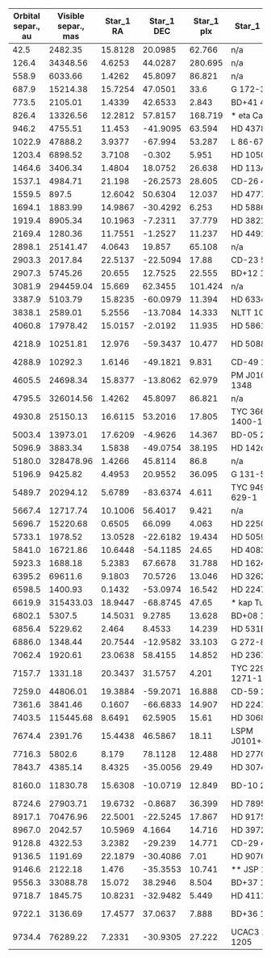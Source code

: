 | Orbital separ., au | Visible separ., mas | Star_1 RA | Star_1 DEC | Star_1 plx | Star_1 name      | Star_2 RA | Star_2 DEC | Star_2 plx | Star_2 name      | Link                                                                                                                                    |
|--------------------|---------------------|-----------|------------|------------|------------------|-----------|------------|------------|------------------|-----------------------------------------------------------------------------------------------------------------------------------------|
| 42.5               | 2482.35             | 15.8128   | 20.0985    | 62.766     | n/a              | 15.8122   | 20.0981    | 62.765     | G  33-35B        | [image](https://skyview.gsfc.nasa.gov/current/cgi/runquery.pl?Survey=DSS&Position=15.8125,20.0983&Size=0.1939&Pixels=256&Return=JPEG)   |
| 126.4              | 34348.56            | 4.6253    | 44.0287    | 280.695    | n/a              | 4.6132    | 44.0248    | 280.707    | n/a              | [image](https://skyview.gsfc.nasa.gov/current/cgi/runquery.pl?Survey=DSS&Position=4.6193,44.0268&Size=2.6835&Pixels=256&Return=JPEG)    |
| 558.9              | 6033.66             | 1.4262    | 45.8097    | 86.821     | n/a              | 1.4266    | 45.8114    | 86.8       | n/a              | [image](https://skyview.gsfc.nasa.gov/current/cgi/runquery.pl?Survey=DSS&Position=1.4264,45.8105&Size=0.4714&Pixels=256&Return=JPEG)    |
| 687.9              | 15214.38            | 15.7254   | 47.0501    | 33.6       | G 172-35         | 15.7222   | 47.0464    | 33.603     | V* V359 And      | [image](https://skyview.gsfc.nasa.gov/current/cgi/runquery.pl?Survey=DSS&Position=15.7238,47.0482&Size=1.1886&Pixels=256&Return=JPEG)   |
| 773.5              | 2105.01             | 1.4339    | 42.6533    | 2.843      | BD+41  4936B     | 1.4332    | 42.6536    | 2.843      | BD+41  4936A     | [image](https://skyview.gsfc.nasa.gov/current/cgi/runquery.pl?Survey=DSS&Position=1.4336,42.6535&Size=0.1645&Pixels=256&Return=JPEG)    |
| 826.4              | 13326.56            | 12.2812   | 57.8157    | 168.719    | * eta Cas        | 12.2852   | 57.8127    | 168.832    | n/a              | [image](https://skyview.gsfc.nasa.gov/current/cgi/runquery.pl?Survey=DSS&Position=12.2832,57.8142&Size=1.0411&Pixels=256&Return=JPEG)   |
| 946.2              | 4755.51             | 11.453    | -41.9095   | 63.594     | HD   4378B       | 11.4546   | -41.9101   | 63.575     | HD   4378B       | [image](https://skyview.gsfc.nasa.gov/current/cgi/runquery.pl?Survey=DSS&Position=11.4538,-41.9098&Size=0.3715&Pixels=256&Return=JPEG)  |
| 1022.9             | 47888.2             | 3.9377    | -67.994    | 53.287     | L   86-67        | 3.9713    | -67.9983   | 53.281     | L   86-66        | [image](https://skyview.gsfc.nasa.gov/current/cgi/runquery.pl?Survey=DSS&Position=3.9545,-67.9961&Size=3.7413&Pixels=256&Return=JPEG)   |
| 1203.4             | 6898.52             | 3.7108    | -0.302     | 5.951      | HD   1050B       | 3.7092    | -0.303     | 5.951      | HD   1050        | [image](https://skyview.gsfc.nasa.gov/current/cgi/runquery.pl?Survey=DSS&Position=3.71,-0.3025&Size=0.5389&Pixels=256&Return=JPEG)      |
| 1464.6             | 3406.34             | 1.4804    | 18.0752    | 26.638     | HD    113A       | 1.4812    | 18.0746    | 26.643     | HD    113B       | [image](https://skyview.gsfc.nasa.gov/current/cgi/runquery.pl?Survey=DSS&Position=1.4808,18.0749&Size=0.2661&Pixels=256&Return=JPEG)    |
| 1537.1             | 4984.71             | 21.198    | -26.2573   | 28.605     | CD-26   466      | 21.1973   | -26.2561   | 28.611     | CD-26   466      | [image](https://skyview.gsfc.nasa.gov/current/cgi/runquery.pl?Survey=DSS&Position=21.1976,-26.2567&Size=0.3894&Pixels=256&Return=JPEG)  |
| 1559.5             | 897.5               | 12.6042   | 50.6304    | 12.037     | HD   4777B       | 12.6038   | 50.6303    | 12.038     | HD   4777B       | [image](https://skyview.gsfc.nasa.gov/current/cgi/runquery.pl?Survey=DSS&Position=12.604,50.6303&Size=0.0701&Pixels=256&Return=JPEG)    |
| 1694.1             | 1883.99             | 14.9867   | -30.4292   | 6.253      | HD   5886        | 14.9869   | -30.4287   | 6.253      | HD   5886B       | [image](https://skyview.gsfc.nasa.gov/current/cgi/runquery.pl?Survey=DSS&Position=14.9868,-30.4289&Size=0.1472&Pixels=256&Return=JPEG)  |
| 1919.4             | 8905.34             | 10.1963   | -7.2311    | 37.779     | HD   3821B       | 10.1979   | -7.233     | 37.792     | HD   3821        | [image](https://skyview.gsfc.nasa.gov/current/cgi/runquery.pl?Survey=DSS&Position=10.1971,-7.2321&Size=0.6957&Pixels=256&Return=JPEG)   |
| 2169.4             | 1280.36             | 11.7551   | -1.2527    | 11.237     | HD   4491        | 11.7549   | -1.2524    | 11.238     | HD   4491        | [image](https://skyview.gsfc.nasa.gov/current/cgi/runquery.pl?Survey=DSS&Position=11.755,-1.2526&Size=0.1&Pixels=256&Return=JPEG)       |
| 2898.1             | 25141.47            | 4.0643    | 19.857     | 65.108     | n/a              | 4.0707    | 19.8607    | 65.049     | n/a              | [image](https://skyview.gsfc.nasa.gov/current/cgi/runquery.pl?Survey=DSS&Position=4.0675,19.8589&Size=1.9642&Pixels=256&Return=JPEG)    |
| 2903.3             | 2017.84             | 22.5137   | -22.5094   | 17.88      | CD-23   540      | 22.5138   | -22.51     | 17.884     | CD-23   540A     | [image](https://skyview.gsfc.nasa.gov/current/cgi/runquery.pl?Survey=DSS&Position=22.5137,-22.5097&Size=0.1576&Pixels=256&Return=JPEG)  |
| 2907.3             | 5745.26             | 20.655    | 12.7525    | 22.555     | BD+12   168B     | 20.6543   | 12.751     | 22.562     | BD+12   168B     | [image](https://skyview.gsfc.nasa.gov/current/cgi/runquery.pl?Survey=DSS&Position=20.6547,12.7517&Size=0.4488&Pixels=256&Return=JPEG)   |
| 3081.9             | 294459.04           | 15.669    | 62.3455    | 101.424    | n/a              | 15.8396   | 62.3659    | 101.372    | n/a              | [image](https://skyview.gsfc.nasa.gov/current/cgi/runquery.pl?Survey=DSS&Position=15.7543,62.3557&Size=23.0046&Pixels=256&Return=JPEG)  |
| 3387.9             | 5103.79             | 15.8235   | -60.0979   | 11.394     | HD   6334        | 15.8257   | -60.0988   | 11.397     | HD   6334B       | [image](https://skyview.gsfc.nasa.gov/current/cgi/runquery.pl?Survey=DSS&Position=15.8246,-60.0983&Size=0.3987&Pixels=256&Return=JPEG)  |
| 3838.1             | 2589.01             | 5.2556    | -13.7084   | 14.333     | NLTT  1095B      | 5.2561    | -13.709    | 14.337     | NLTT  1095B      | [image](https://skyview.gsfc.nasa.gov/current/cgi/runquery.pl?Survey=DSS&Position=5.2559,-13.7087&Size=0.2023&Pixels=256&Return=JPEG)   |
| 4060.8             | 17978.42            | 15.0157   | -2.0192    | 11.935     | HD   5861        | 15.0203   | -2.0173    | 11.932     | HD   5861B       | [image](https://skyview.gsfc.nasa.gov/current/cgi/runquery.pl?Survey=DSS&Position=15.018,-2.0183&Size=1.4046&Pixels=256&Return=JPEG)    |
| 4218.9             | 10251.81            | 12.976    | -59.3437   | 10.477     | HD   5088        | 12.9711   | -59.345    | 10.475     | UCAC2   5736047  | [image](https://skyview.gsfc.nasa.gov/current/cgi/runquery.pl?Survey=DSS&Position=12.9736,-59.3443&Size=0.8009&Pixels=256&Return=JPEG)  |
| 4288.9             | 10292.3             | 1.6146    | -49.1821   | 9.831      | CD-49     1A     | 1.619     | -49.1819   | 9.829      | CD-49     1B     | [image](https://skyview.gsfc.nasa.gov/current/cgi/runquery.pl?Survey=DSS&Position=1.6168,-49.182&Size=0.8041&Pixels=256&Return=JPEG)    |
| 4605.5             | 24698.34            | 15.8377   | -13.8062   | 62.979     | PM J01033-1348   | 15.8388   | -13.7994   | 63.068     | PM J01033-1347   | [image](https://skyview.gsfc.nasa.gov/current/cgi/runquery.pl?Survey=DSS&Position=15.8382,-13.8028&Size=1.9296&Pixels=256&Return=JPEG)  |
| 4795.5             | 326014.56           | 1.4262    | 45.8097    | 86.821     | n/a              | 1.3009    | 45.7859    | 86.93      | n/a              | [image](https://skyview.gsfc.nasa.gov/current/cgi/runquery.pl?Survey=DSS&Position=1.3636,45.7978&Size=25.4699&Pixels=256&Return=JPEG)   |
| 4930.8             | 25150.13            | 16.6115   | 53.2016    | 17.805     | TYC 3668-1400-1  | 16.6154   | 53.2082    | 17.812     | TYC 3668-243-1   | [image](https://skyview.gsfc.nasa.gov/current/cgi/runquery.pl?Survey=DSS&Position=16.6134,53.2049&Size=1.9649&Pixels=256&Return=JPEG)   |
| 5003.4             | 13973.01            | 17.6209   | -4.9626    | 14.367     | BD-05   200      | 17.6179   | -4.9601    | 14.372     | BD-05   200B     | [image](https://skyview.gsfc.nasa.gov/current/cgi/runquery.pl?Survey=DSS&Position=17.6194,-4.9614&Size=1.0916&Pixels=256&Return=JPEG)   |
| 5096.9             | 3883.34             | 1.5838    | -49.0754   | 38.195     | HD    142c       | 1.5836    | -49.0764   | 38.231     | HD    142B       | [image](https://skyview.gsfc.nasa.gov/current/cgi/runquery.pl?Survey=DSS&Position=1.5837,-49.0759&Size=0.3034&Pixels=256&Return=JPEG)   |
| 5180.0             | 328478.96           | 1.4266    | 45.8114    | 86.8       | n/a              | 1.3009    | 45.7859    | 86.93      | n/a              | [image](https://skyview.gsfc.nasa.gov/current/cgi/runquery.pl?Survey=DSS&Position=1.3638,45.7986&Size=25.6624&Pixels=256&Return=JPEG)   |
| 5196.9             | 9425.82             | 4.4953    | 20.9552    | 36.095     | G 131-50         | 4.493     | 20.9536    | 36.062     | G 131-50         | [image](https://skyview.gsfc.nasa.gov/current/cgi/runquery.pl?Survey=DSS&Position=4.4942,20.9544&Size=0.7364&Pixels=256&Return=JPEG)    |
| 5489.7             | 20294.12            | 5.6789    | -83.6374   | 4.611      | TYC 9490-629-1   | 5.7263    | -83.6395   | 4.612      | TYC 9490-1138-1  | [image](https://skyview.gsfc.nasa.gov/current/cgi/runquery.pl?Survey=DSS&Position=5.7026,-83.6385&Size=1.5855&Pixels=256&Return=JPEG)   |
| 5667.4             | 12717.74            | 10.1006   | 56.4017    | 9.421      | n/a              | 10.1015   | 56.4052    | 9.423      | n/a              | [image](https://skyview.gsfc.nasa.gov/current/cgi/runquery.pl?Survey=DSS&Position=10.101,56.4034&Size=0.9936&Pixels=256&Return=JPEG)    |
| 5696.7             | 15220.68            | 0.6505    | 66.099     | 4.063      | HD 225009        | 0.6603    | 66.1004    | 4.063      | HD 225010        | [image](https://skyview.gsfc.nasa.gov/current/cgi/runquery.pl?Survey=DSS&Position=0.6554,66.0997&Size=1.1891&Pixels=256&Return=JPEG)    |
| 5733.1             | 1978.52             | 13.0528   | -22.6182   | 19.434     | HD   5059        | 13.0523   | -22.6184   | 19.424     | HD   5059        | [image](https://skyview.gsfc.nasa.gov/current/cgi/runquery.pl?Survey=DSS&Position=13.0526,-22.6183&Size=0.1546&Pixels=256&Return=JPEG)  |
| 5841.0             | 16721.86            | 10.6448   | -54.1185   | 24.65      | HD   4083        | 10.6379   | -54.1207   | 24.667     | HD   4082        | [image](https://skyview.gsfc.nasa.gov/current/cgi/runquery.pl?Survey=DSS&Position=10.6414,-54.1196&Size=1.3064&Pixels=256&Return=JPEG)  |
| 5923.3             | 1688.18             | 5.2383    | 67.6678    | 31.788     | HD   1624A       | 5.2395    | 67.6678    | 31.759     | HD   1624B       | [image](https://skyview.gsfc.nasa.gov/current/cgi/runquery.pl?Survey=DSS&Position=5.2389,67.6678&Size=0.1319&Pixels=256&Return=JPEG)    |
| 6395.2             | 69611.6             | 9.1803    | 70.5726    | 13.046     | HD   3262        | 9.2234    | 70.5597    | 13.043     | HD   3262B       | [image](https://skyview.gsfc.nasa.gov/current/cgi/runquery.pl?Survey=DSS&Position=9.2018,70.5662&Size=5.4384&Pixels=256&Return=JPEG)    |
| 6598.5             | 1400.93             | 0.1432    | -53.0974   | 16.542     | HD 224782A       | 0.1435    | -53.0978   | 16.533     | HD 224782A       | [image](https://skyview.gsfc.nasa.gov/current/cgi/runquery.pl?Survey=DSS&Position=0.1434,-53.0976&Size=0.1094&Pixels=256&Return=JPEG)   |
| 6619.9             | 315433.03           | 18.9447   | -68.8745   | 47.65      | * kap Tuc        | 18.7584   | -68.8183   | 47.65      | HD   7693A       | [image](https://skyview.gsfc.nasa.gov/current/cgi/runquery.pl?Survey=DSS&Position=18.8515,-68.8464&Size=24.6432&Pixels=256&Return=JPEG) |
| 6802.1             | 5307.5              | 14.5031   | 9.2785     | 13.628     | BD+08   137A     | 14.5042   | 9.2776     | 13.622     | BD+08   137B     | [image](https://skyview.gsfc.nasa.gov/current/cgi/runquery.pl?Survey=DSS&Position=14.5037,9.2781&Size=0.4146&Pixels=256&Return=JPEG)    |
| 6856.4             | 5229.62             | 2.464     | 8.4533     | 14.239     | HD    531B       | 2.4655    | 8.4531     | 14.232     | HD    531A       | [image](https://skyview.gsfc.nasa.gov/current/cgi/runquery.pl?Survey=DSS&Position=2.4647,8.4532&Size=0.4086&Pixels=256&Return=JPEG)     |
| 6886.0             | 1348.44             | 20.7544   | -12.9582   | 33.103     | G 272-8A         | 20.7546   | -12.9585   | 33.14      | G 272-8A         | [image](https://skyview.gsfc.nasa.gov/current/cgi/runquery.pl?Survey=DSS&Position=20.7545,-12.9584&Size=0.1053&Pixels=256&Return=JPEG)  |
| 7062.4             | 1920.61             | 23.0638   | 58.4155    | 14.852     | HD 236773A       | 23.0646   | 58.4158    | 14.845     | HD 236773        | [image](https://skyview.gsfc.nasa.gov/current/cgi/runquery.pl?Survey=DSS&Position=23.0642,58.4157&Size=0.15&Pixels=256&Return=JPEG)     |
| 7157.7             | 1331.18             | 20.3437   | 31.5757    | 4.201      | TYC 2292-1271-1  | 20.3441   | 31.5755    | 4.202      | TYC 2292-1271-1  | [image](https://skyview.gsfc.nasa.gov/current/cgi/runquery.pl?Survey=DSS&Position=20.3439,31.5756&Size=0.104&Pixels=256&Return=JPEG)    |
| 7259.0             | 44806.01            | 19.3884   | -59.2071   | 16.888     | CD-59   240B     | 19.3977   | -59.1956   | 16.879     | CD-59   240      | [image](https://skyview.gsfc.nasa.gov/current/cgi/runquery.pl?Survey=DSS&Position=19.393,-59.2013&Size=3.5005&Pixels=256&Return=JPEG)   |
| 7361.6             | 3841.46             | 0.1607    | -66.6833   | 14.907     | HD 224783        | 0.158     | -66.6832   | 14.915     | HD 224783A       | [image](https://skyview.gsfc.nasa.gov/current/cgi/runquery.pl?Survey=DSS&Position=0.1594,-66.6832&Size=0.3001&Pixels=256&Return=JPEG)   |
| 7403.5             | 115445.68           | 8.6491    | 62.5905    | 15.61      | HD   3068        | 8.6605    | 62.6221    | 15.611     | BD+61   119      | [image](https://skyview.gsfc.nasa.gov/current/cgi/runquery.pl?Survey=DSS&Position=8.6548,62.6063&Size=9.0192&Pixels=256&Return=JPEG)    |
| 7674.4             | 2391.76             | 15.4438   | 46.5867    | 18.11      | LSPM J0101+4635S | 15.444    | 46.5874    | 18.122     | LSPM J0101+4635S | [image](https://skyview.gsfc.nasa.gov/current/cgi/runquery.pl?Survey=DSS&Position=15.4439,46.5871&Size=0.1869&Pixels=256&Return=JPEG)   |
| 7716.3             | 5802.6              | 8.179     | 78.1128    | 12.488     | HD   2770B       | 8.1818    | 78.1113    | 12.482     | HD   2770        | [image](https://skyview.gsfc.nasa.gov/current/cgi/runquery.pl?Survey=DSS&Position=8.1804,78.1121&Size=0.4533&Pixels=256&Return=JPEG)    |
| 7843.7             | 4385.14             | 8.4325    | -35.0056   | 29.49      | HD   3074B       | 8.4322    | -35.0044   | 29.457     | HD   3074B       | [image](https://skyview.gsfc.nasa.gov/current/cgi/runquery.pl?Survey=DSS&Position=8.4323,-35.005&Size=0.3426&Pixels=256&Return=JPEG)    |
| 8160.0             | 11830.78            | 15.6308   | -10.0719   | 12.849     | BD-10   218      | 15.6317   | -10.0751   | 12.842     | UCAC4 400-001171 | [image](https://skyview.gsfc.nasa.gov/current/cgi/runquery.pl?Survey=DSS&Position=15.6312,-10.0735&Size=0.9243&Pixels=256&Return=JPEG)  |
| 8724.6             | 27903.71            | 19.6732   | -0.8687    | 36.399     | HD   7895        | 19.6695   | -0.8755    | 36.343     | G  70-50         | [image](https://skyview.gsfc.nasa.gov/current/cgi/runquery.pl?Survey=DSS&Position=19.6713,-0.8721&Size=2.18&Pixels=256&Return=JPEG)     |
| 8917.1             | 70476.96            | 22.5001   | -22.5245   | 17.867     | HD   9175        | 22.5137   | -22.5094   | 17.88      | CD-23   540      | [image](https://skyview.gsfc.nasa.gov/current/cgi/runquery.pl?Survey=DSS&Position=22.5069,-22.5169&Size=5.506&Pixels=256&Return=JPEG)   |
| 8967.0             | 2042.57             | 10.5969   | 4.1664     | 14.716     | HD   3972        | 10.5966   | 4.1659     | 14.706     | HD   3972B       | [image](https://skyview.gsfc.nasa.gov/current/cgi/runquery.pl?Survey=DSS&Position=10.5968,4.1661&Size=0.1596&Pixels=256&Return=JPEG)    |
| 9128.8             | 4322.53             | 3.2382    | -29.239    | 14.771     | CD-29    40      | 3.2393    | -29.2382   | 14.781     | CD-29    40      | [image](https://skyview.gsfc.nasa.gov/current/cgi/runquery.pl?Survey=DSS&Position=3.2388,-29.2386&Size=0.3377&Pixels=256&Return=JPEG)   |
| 9136.5             | 1191.69             | 22.1879   | -30.4086   | 7.01       | HD   9076A       | 22.188    | -30.409    | 7.007      | HD   9076B       | [image](https://skyview.gsfc.nasa.gov/current/cgi/runquery.pl?Survey=DSS&Position=22.1879,-30.4088&Size=0.0931&Pixels=256&Return=JPEG)  |
| 9146.6             | 2122.18             | 1.476     | -35.3553   | 10.741     | ** JSP    1B     | 1.4762    | -35.3558   | 10.736     | ** JSP    1A     | [image](https://skyview.gsfc.nasa.gov/current/cgi/runquery.pl?Survey=DSS&Position=1.4761,-35.3556&Size=0.1658&Pixels=256&Return=JPEG)   |
| 9556.3             | 33088.78            | 15.072    | 38.2946    | 8.504      | BD+37   187      | 15.0736   | 38.3037    | 8.507      | HD   5830        | [image](https://skyview.gsfc.nasa.gov/current/cgi/runquery.pl?Survey=DSS&Position=15.0728,38.2992&Size=2.5851&Pixels=256&Return=JPEG)   |
| 9718.7             | 1845.75             | 10.8231   | -32.9482   | 5.449      | HD   4111B       | 10.8226   | -32.9486   | 5.45       | HD   4111        | [image](https://skyview.gsfc.nasa.gov/current/cgi/runquery.pl?Survey=DSS&Position=10.8229,-32.9484&Size=0.1442&Pixels=256&Return=JPEG)  |
| 9722.1             | 3136.69             | 17.4577   | 37.0637    | 7.888      | BD+36   196      | 17.4578   | 37.0646    | 7.885      | TYC 2290-750-2   | [image](https://skyview.gsfc.nasa.gov/current/cgi/runquery.pl?Survey=DSS&Position=17.4577,37.0642&Size=0.2451&Pixels=256&Return=JPEG)   |
| 9734.4             | 76289.22            | 7.2331    | -30.9305   | 27.222     | UCAC3 119-1205   | 7.2145    | -30.9166   | 27.256     | UCAC2  18810886  | [image](https://skyview.gsfc.nasa.gov/current/cgi/runquery.pl?Survey=DSS&Position=7.2238,-30.9235&Size=5.9601&Pixels=256&Return=JPEG)   |
